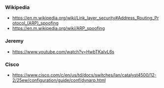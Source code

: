 ### Wikipedia
- https://en.m.wikipedia.org/wiki/Link_layer_security#Address_Routing_Protocol_(ARP)_spoofing
- https://en.m.wikipedia.org/wiki/ARP_spoofing

### Jeremy
- https://www.youtube.com/watch?v=HwbTKaIvL6s

### Cisco
- https://www.cisco.com/c/en/us/td/docs/switches/lan/catalyst4500/12-2/25ew/configuration/guide/conf/dynarp.html
